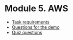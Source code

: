 # Module 5. AWS

* [Task requirements](./module%20%235.%20AWS/task_requirements.md)
* [Questions for the demo](./module%20%235.%20AWS/questions.md)
* [Quiz questions](./module%20%235.%20AWS/quiz.md)
